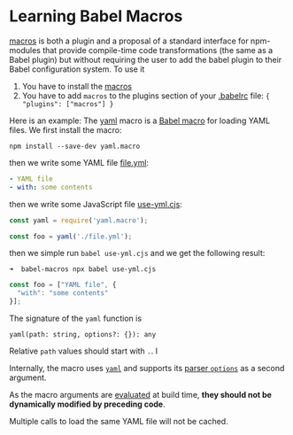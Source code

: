 # Learning Babel Macros

[macros][] is both a plugin and a proposal of a standard interface for npm-modules that provide 
compile-time code transformations (the same as a Babel plugin) but without requiring the user to add 
the babel plugin to their Babel configuration system. To use it 

1. You have to install the [macros][]
2. You have to add `macros` to the plugins section of your [.babelrc](/.babelrc) file: `{ "plugins": ["macros"] }`

Here is an example: The [yaml][] macro is a [Babel macro](https://github.com/kentcdodds/babel-plugin-macros) for loading YAML files. We first install the macro:

```
npm install --save-dev yaml.macro
```

then we write some YAML file [file.yml](/file.yml):

```yaml
- YAML file
- with: some contents
```

then we write some JavaScript file [use-yml.cjs](/use-yml.cjs):

```js
const yaml = require('yaml.macro');

const foo = yaml('./file.yml');
```

then we simple run `babel use-yml.cjs` and we get the following result:

`➜  babel-macros npx babel use-yml.cjs`
```js
const foo = ["YAML file", {
  "with": "some contents"
}];
```

The signature of the `yaml` function is 

`yaml(path: string, options?: {}): any`

Relative `path` values should start with `.`. I

Internally, the macro uses [`yaml`](https://www.npmjs.com/package/yaml) and supports its [parser `options`](https://eemeli.org/yaml/#options) as a second argument. 

As the macro arguments are [evaluated](https://github.com/babel/babel/blob/master/packages/babel-traverse/src/path/evaluation.js) at build time, **they should not be dynamically modified by preceding code**.

Multiple calls to load the same YAML file will not be cached.

[macros]: https://www.npmjs.com/package/babel-plugin-macros 
[yaml]: https://github.com/eemeli/yaml.macro/tree/master